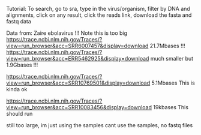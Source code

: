 Tutorial:
To search, go to sra, type in the virus/organism, filter by DNA and alignments,
click on any result, click the reads link, download the fasta and fastq data


Data from:
Zaire ebolavirus
!!! Note this is too big
https://trace.ncbi.nlm.nih.gov/Traces/?view=run_browser&acc=SRR6007457&display=download 
21.7Mbases
!!! 
https://trace.ncbi.nlm.nih.gov/Traces/?view=run_browser&acc=ERR5462925&display=download
much smaller but 1.9Gbases
!!!

https://trace.ncbi.nlm.nih.gov/Traces/?view=run_browser&acc=SRR10769501&display=download
5.1Mbases This is kinda ok

https://trace.ncbi.nlm.nih.gov/Traces/?view=run_browser&acc=SRR10083456&display=download
19kbases This should run

still too large, im just using the samples
cant use the samples, no fastq files
